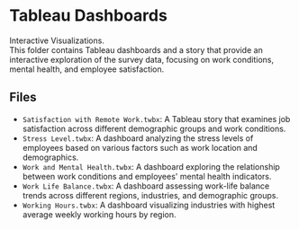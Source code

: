 # Tableau Dashboards

Interactive Visualizations.  
This folder contains Tableau dashboards and a story that provide an interactive exploration of the survey data, focusing on work conditions, mental health, and employee satisfaction.

## Files  
- `Satisfaction with Remote Work.twbx`: A Tableau story that examines job satisfaction across different demographic groups and work conditions.  
- `Stress Level.twbx`: A dashboard analyzing the stress levels of employees based on various factors such as work location and demographics.   
- `Work and Mental Health.twbx`: A dashboard exploring the relationship between work conditions and employees' mental health indicators.  
- `Work Life Balance.twbx`: A dashboard assessing work-life balance trends across different regions, industries, and demographic groups.  
- `Working Hours.twbx`: A dashboard visualizing industries with highest average weekly working hours by region.  
